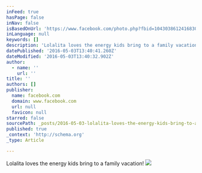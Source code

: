 ```yaml
---
inFeed: true
hasPage: false
inNav: false
isBasedOnUrl: 'https://www.facebook.com/photo.php?fbid=1043038612416830&set=a.500364440017586.1073741825.100001321027821&type=3&theater'
inLanguage: null
keywords: []
description: 'Lolalita loves the energy kids bring to a family vacation!'
datePublished: '2016-05-03T13:40:41.260Z'
dateModified: '2016-05-03T13:40:32.902Z'
author:
  - name: ''
    url: ''
title: ''
authors: []
publisher:
  name: facebook.com
  domain: www.facebook.com
  url: null
  favicon: null
starred: false
sourcePath: _posts/2016-05-03-lolalita-loves-the-energy-kids-bring-to-a-family-vacation.md
published: true
_context: 'http://schema.org'
_type: Article

---
```

Lolalita loves the energy kids bring to a family vacation!
![](https://s3-us-west-2.amazonaws.com/the-grid-img/p/ed0d5e2170690f8489aca0846fac1e01329b9114.jpg)